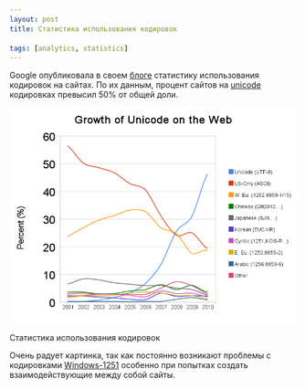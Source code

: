 ```yaml
---
layout: post
title: Статистика использования кодировок

tags: [analytics, statistics]
---
```


Google опубликовала в своем [блоге](http://googleblog.blogspot.com/2010/01/unicode-nearing-50-of-web.html) статистику использования кодировок на сайтах.
По их данным, процент сайтов на [unicode](http://ru.wikipedia.org/wiki/Unicode) кодировках превысил 50% от общей доли.

![screenshot](/images/wp/unicode.png)

Статистика использования кодировок

Очень радует картинка, так как постоянно возникают проблемы с кодировками [Windows-1251](http://ru.wikipedia.org/wiki/Windows-1251) особенно при попытках создать взаимодействующие между собой сайты.
